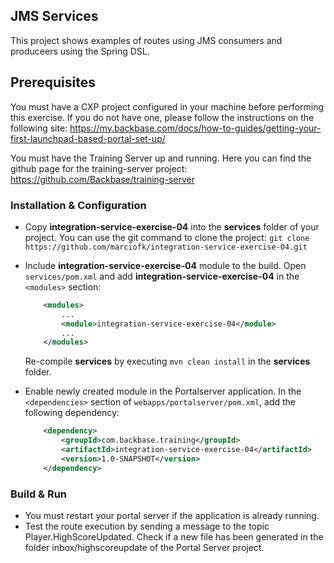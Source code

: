 ## JMS Services
This project shows examples of routes using JMS consumers and produceers using the Spring DSL. 

## Prerequisites
You must have a CXP project configured in your machine before performing this exercise. If you do not have one, please follow the instructions on the following site: https://my.backbase.com/docs/how-to-guides/getting-your-first-launchpad-based-portal-set-up/

You must have the Training Server up and running. Here you can find the github page for the training-server project: https://github.com/Backbase/training-server

### Installation & Configuration

- Copy **integration-service-exercise-04** into the **services** folder of your project. You can use the git command to clone the project: ```git clone https://github.com/marciofk/integration-service-exercise-04.git```

- Include **integration-service-exercise-04** module to the build.  Open `services/pom.xml` and add **integration-service-exercise-04** in the `<modules>` section: 
	```xml
	    <modules>
	        ...	    
	        <module>integration-service-exercise-04</module>
	        ...
	    </modules>
	```	
	Re-compile **services** by executing `mvn clean install` in the **services** folder.
	
- Enable newly created module in the Portalserver application. In the `<dependencies>` section of `webapps/portalserver/pom.xml`, add the following dependency:

	```xml
	    <dependency>
	        <groupId>com.backbase.training</groupId>
	        <artifactId>integration-service-exercise-04</artifactId>
	        <version>1.0-SNAPSHOT</version>
	    </dependency>
	```

### Build & Run

- You must restart your portal server if the application is already running. 
- Test the route execution by sending a message to the topic Player.HighScoreUpdated. Check if a new file has been generated in the folder inbox/highscoreupdate of the Portal Server project.

 





